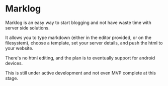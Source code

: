 Marklog
=======


Marklog is an easy way to start blogging and not have waste time with server side solutions.

It allows you to type markdown (either in the editor provided, or on the filesystem), choose a template,
set your server details, and push the html to your website.

There's no html editing, and the plan is to eventually support for android devices.

This is still under active development and not even MVP complete at this stage.